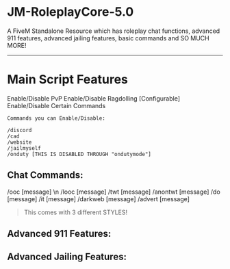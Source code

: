 # JM-RoleplayCore-5.0
A FiveM Standalone Resource which has roleplay chat functions, advanced 911 features, advanced jailing features,  basic commands and SO MUCH MORE!

---

# Main Script Features

Enable/Disable PvP
Enable/Disable Ragdolling [Configurable]
Enable/Disable Certain Commands
```
Commands you can Enable/Disable:

/discord
/cad
/website
/jailmyself
/onduty [THIS IS DISABLED THROUGH "ondutymode"]
```

## Chat Commands:
/ooc [message] \n
/looc [message]
/twt [message]
/anontwt [message]
/do [message]
/it [message]
/darkweb [message]
/advert [message]
> This comes with 3 different STYLES!

## Advanced 911 Features:

## Advanced Jailing Features:
